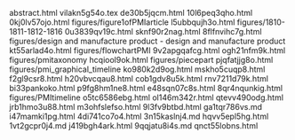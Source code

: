 abstract.html
vilakn5g54o.tex
de30b5jqcm.html
10l6peq3qho.html
0kj0lv57ojo.html
figures/figure1ofPMIarticle
l5ubbqujh3o.html
figures/1810-1811-1812-1816
0u3839qv19c.html
sknf90r2nag.html
8flfnvihc7g.html
figures/design and manufacture product - design and manufacture product
kt55arlad4o.html
figures/flowchartPMI
9v2apgqafcg.html
ogh21nfm9k.html
figures/pmitaxonomy
hcqiool9ok.html
figures/piecepart
pjqfatjjg8o.html
figures/pmi_graphical_timeline
ko980k2d9og.html
mskho5cuqp8.html
f2gl9csr8.html
h20vbvcqau8.html
cob1gdv8u5k.html
rnv7211d79k.html
bi33pankoko.html
p9fg8hm1ne8.html
e48sqn07c8s.html
8qr4nqunkig.html
figures/PMItimeline
o5tc6586ebg.html
ol146m342r.html
qtevv490odg.html
jrb1hmo3u88.html
m3ohfslefso.html
9l3fv9btbd.html
ga1tqr786vs.md
i47mamki1pg.html
4di741co7o4.html
3n15kaslnj4.md
hqvv5epl5hg.html
1vt2gcpr0j4.md
j419bgh4ark.html
9qqjatu8i4s.md
qnct55lobns.html